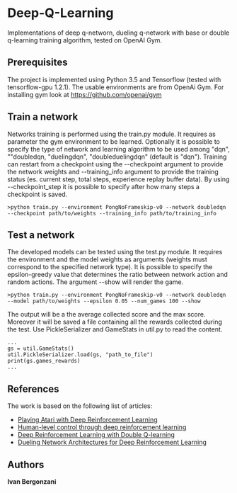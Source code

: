 # Deep-Q-Learning
Implementations of deep q-networn, dueling q-network with base or double q-learning training algorithm, tested on OpenAI Gym. 

## Prerequisites

The project is implemented using Python 3.5 and Tensorflow (tested with tensorflow-gpu 1.2.1).
The usable environments are from OpenAi Gym. For installing gym look at https://github.com/openai/gym 

##  Train a network

Networks training is performed using the train.py module. It requires as parameter the gym environment to be learned. Optionally it is possible to specify the type of network and learning algorithm to be used among "dqn", ""doubledqn, "duelingdqn", "doubleduelingdqn" (default is "dqn"). Training can restart from a checkpoint using the --checkpoint argument to provide the network weights and --training_info argument to provide the training status (es. current step, total steps, experience replay buffer data). By using --checkpoint_step it is possible to specify after how many steps a checkpoint is saved.

```
>python train.py --environment PongNoFrameskip-v0 --network doubledqn --checkpoint path/to/weights --training_info path/to/training_info
```

## Test a network

The developed models can be tested using the test.py module. It requires the environment and the model weights as arguments (weights must correspond to the specified network type). It is possible to specify the epsilon-greedy value that determines the ratio between network action and random actions.  The argument --show will render the game. 

```
>python train.py --environment PongNoFrameskip-v0 --network doubledqn --model path/to/weights --epsilon 0.05 --num_games 100 --show
```

The output will be a the average collected score and the max score. Moreover it will be saved a file containing all the rewards collected during the test. Use PickleSerializer and GameStats in util.py to read the content.

```
...
gs = util.GameStats()
util.PickleSerializer.load(gs, "path_to_file")
print(gs.games_rewards)
...
```


## References
The work is based on the following list of articles:

* [Playing Atari with Deep Reinforcement Learning](https://arxiv.org/abs/1312.5602)
* [Human-level control through deep reinforcement learning](https://storage.googleapis.com/deepmind-media/dqn/DQNNaturePaper.pdf)
* [Deep Reinforcement Learning with Double Q-learning](https://arxiv.org/abs/1509.06461)
* [Dueling Network Architectures for Deep Reinforcement Learning](https://arxiv.org/abs/1511.06581)

## Authors

**Ivan Bergonzani**

